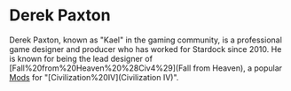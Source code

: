 # Derek Paxton

Derek Paxton, known as "Kael" in the gaming community, is a professional game designer and producer who has worked for Stardock since 2010. He is known for being the lead designer of [Fall%20from%20Heaven%20%28Civ4%29](Fall from Heaven), a popular [Mods](mod) for "[Civilization%20IV](Civilization IV)".